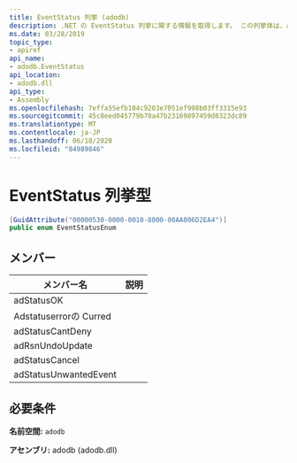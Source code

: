 ```yaml
---
title: EventStatus 列挙 (adodb)
description: .NET の EventStatus 列挙に関する情報を取得します。 この列挙体は、adodb 名前空間と adodb アセンブリ (adodb.dll ライブラリ内) にあります。
ms.date: 03/28/2019
topic_type:
- apiref
api_name:
- adodb.EventStatus
api_location:
- adodb.dll
api_type:
- Assembly
ms.openlocfilehash: 7effa55efb104c9203e7051ef998b03ff3315e93
ms.sourcegitcommit: 45c8eed045779b70a47b23169897459d0323dc89
ms.translationtype: MT
ms.contentlocale: ja-JP
ms.lasthandoff: 06/18/2020
ms.locfileid: "84989846"
---
```

# <a name="eventstatus-enumeration"></a>EventStatus 列挙型

```csharp
[GuidAttribute("00000530-0000-0010-8000-00AA006D2EA4")]
public enum EventStatusEnum
```

## <a name="members"></a>メンバー

| メンバー名  | 説明  |
|---|---|
|adStatusOK  |   |
|Adstatuserrorの Curred  |   |
|adStatusCantDeny  |   |
|adRsnUndoUpdate  |   |
|adStatusCancel  |   |
|adStatusUnwantedEvent  |   |

## <a name="requirements"></a>必要条件

**名前空間:** `adodb`

**アセンブリ:** adodb (adodb.dll)
